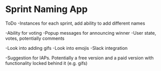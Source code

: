 # Sprint Naming App

ToDo
-Instances for each sprint, add ability to add different names

-Ability for voting
-Popup messages for announcing winner
-User state, votes, potentially comments

-Look into adding gifs
-Look into emojis
-Slack integration

-Suggestion for IAPs. Potentially a free version and a paid version with functionality locked behind it (e.g. gifs)
